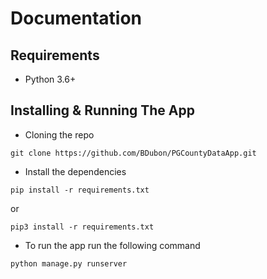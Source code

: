 # Documentation

## Requirements
- Python 3.6+

## Installing & Running The App
- Cloning the repo
```
git clone https://github.com/BDubon/PGCountyDataApp.git
```

- Install the dependencies
```
pip install -r requirements.txt
```
or
```
pip3 install -r requirements.txt
```

- To run the app run the following command
```
python manage.py runserver
```
